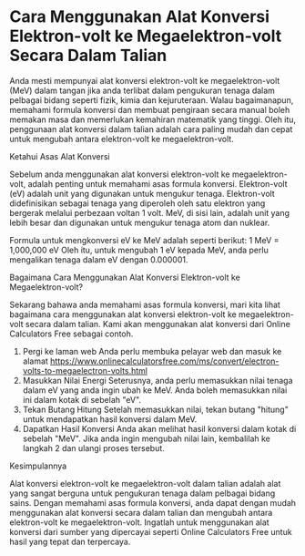 Cara Menggunakan Alat Konversi Elektron-volt ke Megaelektron-volt Secara Dalam Talian
=====================================================================================

Anda mesti mempunyai alat konversi elektron-volt ke megaelektron-volt (MeV) dalam tangan jika anda terlibat dalam pengukuran tenaga dalam pelbagai bidang seperti fizik, kimia dan kejuruteraan. Walau bagaimanapun, memahami formula konversi dan membuat pengiraan secara manual boleh memakan masa dan memerlukan kemahiran matematik yang tinggi. Oleh itu, penggunaan alat konversi dalam talian adalah cara paling mudah dan cepat untuk mengubah antara elektron-volt ke megaelektron-volt.

Ketahui Asas Alat Konversi

Sebelum anda menggunakan alat konversi elektron-volt ke megaelektron-volt, adalah penting untuk memahami asas formula konversi. Elektron-volt (eV) adalah unit yang digunakan untuk mengukur tenaga. Elektron-volt didefinisikan sebagai tenaga yang diperoleh oleh satu elektron yang bergerak melalui perbezaan voltan 1 volt. MeV, di sisi lain, adalah unit yang lebih besar dan digunakan untuk mengukur tenaga atom dan nuklear.

Formula untuk mengkonversi eV ke MeV adalah seperti berikut: 1 MeV = 1,000,000 eV Oleh itu, untuk mengubah 1 eV kepada MeV, anda perlu mengalikan tenaga dalam eV dengan 0.000001.

Bagaimana Cara Menggunakan Alat Konversi Elektron-volt ke Megaelektron-volt?

Sekarang bahawa anda memahami asas formula konversi, mari kita lihat bagaimana cara menggunakan alat konversi elektron-volt ke megaelektron-volt secara dalam talian. Kami akan menggunakan alat konversi dari Online Calculators Free sebagai contoh.

1. Pergi ke laman web Anda perlu membuka pelayar web dan masuk ke alamat <https://www.onlinecalculatorsfree.com/ms/convert/electron-volts-to-megaelectron-volts.html>
2. Masukkan Nilai Energi Seterusnya, anda perlu memasukkan nilai tenaga dalam eV yang anda ingin ubah ke MeV. Anda boleh memasukkan nilai ini dalam kotak di sebelah "eV".
3. Tekan Butang Hitung Setelah memasukkan nilai, tekan butang "hitung" untuk mendapatkan hasil konversi dalam MeV.
4. Dapatkan Hasil Konversi Anda akan melihat hasil konversi dalam kotak di sebelah "MeV". Jika anda ingin mengubah nilai lain, kembalilah ke langkah 2 dan ulangi proses tersebut.

Kesimpulannya

Alat konversi elektron-volt ke megaelektron-volt dalam talian adalah alat yang sangat berguna untuk pengukuran tenaga dalam pelbagai bidang sains. Dengan memahami asas formula konversi, anda dapat dengan mudah menggunakan alat konversi secara dalam talian dan mengubah antara elektron-volt ke megaelektron-volt. Ingatlah untuk menggunakan alat konversi dari sumber yang dipercayai seperti Online Calculators Free untuk hasil yang tepat dan terpercaya.